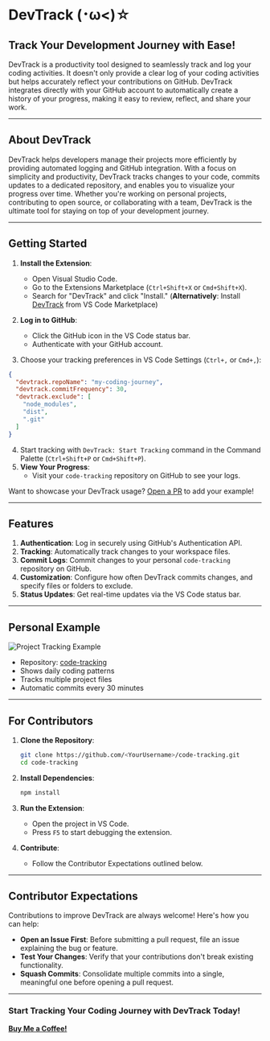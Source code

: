 # DevTrack (･ω<)☆	

## **Track Your Development Journey with Ease!**

DevTrack is a productivity tool designed to seamlessly track and log your coding activities. It doesn't only provide a clear log of your coding activities but helps accurately reflect your contributions on GitHub. DevTrack integrates directly with your GitHub account to automatically create a history of your progress, making it easy to review, reflect, and share your work. 


---

## About DevTrack

DevTrack helps developers manage their projects more efficiently by providing automated logging and GitHub integration. With a focus on simplicity and productivity, DevTrack tracks changes to your code, commits updates to a dedicated repository, and enables you to visualize your progress over time. Whether you're working on personal projects, contributing to open source, or collaborating with a team, DevTrack is the ultimate tool for staying on top of your development journey.

---

## **Getting Started**
1. **Install the Extension**:
   - Open Visual Studio Code.
   - Go to the Extensions Marketplace (`Ctrl+Shift+X` or `Cmd+Shift+X`).
   - Search for "DevTrack" and click "Install."
(**Alternatively**: Install [DevTrack](https://marketplace.visualstudio.com/items?itemName=TeannaCole.devtrack) from VS Code Marketplace)

2. **Log in to GitHub**:
   - Click the GitHub icon in the VS Code status bar.
   - Authenticate with your GitHub account.
     
3. Choose your tracking preferences in VS Code Settings (`Ctrl+,` or `Cmd+,`):
```json
{
  "devtrack.repoName": "my-coding-journey",
  "devtrack.commitFrequency": 30,
  "devtrack.exclude": [
    "node_modules",
    "dist",
    ".git"
  ]
}
```
4. Start tracking with `DevTrack: Start Tracking` command in the Command Palette (`Ctrl+Shift+P` or `Cmd+Shift+P`).
5. **View Your Progress**:
   - Visit your `code-tracking` repository on GitHub to see your logs.

Want to showcase your DevTrack usage? [Open a PR](https://github.com/Teamial/DevTrack/pulls) to add your example!

---
## **Features**


1. **Authentication**: Log in securely using GitHub's Authentication API.
2. **Tracking**: Automatically track changes to your workspace files.
3. **Commit Logs**: Commit changes to your personal `code-tracking` repository on GitHub.
4. **Customization**: Configure how often DevTrack commits changes, and specify files or folders to exclude.
5. **Status Updates**: Get real-time updates via the VS Code status bar.
   
---
## Personal Example

![Project Tracking Example](https://github.com/user-attachments/assets/eeab8b20-203d-441c-af2e-969c6cdeb980)
- Repository: [code-tracking](https://github.com/username/code-tracking)
- Shows daily coding patterns
- Tracks multiple project files
- Automatic commits every 30 minutes
  
---
## For Contributors

1. **Clone the Repository**:
   ```bash
   git clone https://github.com/<YourUsername>/code-tracking.git
   cd code-tracking
   ```

2. **Install Dependencies**:
   ```bash
   npm install
   ```

3. **Run the Extension**:
   - Open the project in VS Code.
   - Press `F5` to start debugging the extension.

4. **Contribute**:
   - Follow the Contributor Expectations outlined below.

---

## **Contributor Expectations**

Contributions to improve DevTrack are always welcome! Here's how you can help:

- **Open an Issue First**: Before submitting a pull request, file an issue explaining the bug or feature.
- **Test Your Changes**: Verify that your contributions don't break existing functionality.
- **Squash Commits**: Consolidate multiple commits into a single, meaningful one before opening a pull request.

---

### **Start Tracking Your Coding Journey with DevTrack Today!**

[**Buy Me a Coffee!**](https://marketplace.visualstudio.com/items?itemName=TeannaCole.devtrack)

